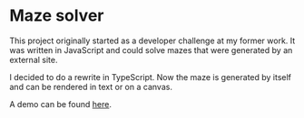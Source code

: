 # Maze solver

This project originally started as a developer challenge at my former work. It was written in JavaScript and could solve mazes that were generated by an external site.

I decided to do a rewrite in TypeScript. Now the maze is generated by itself and can be rendered in text or on a canvas.

A demo can be found [here](https://whispering-atoll-62005.herokuapp.com/).

